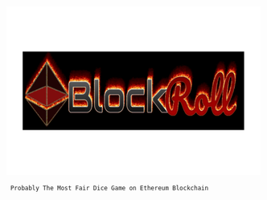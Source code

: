 ![BlockRoll](https://github.com/ndexnetwork/BlockRoll/blob/master/graphics/logo12x6.png)
```html <font color=red size=14>
 Probably The Most Fair Dice Game on Ethereum Blockchain 
```
